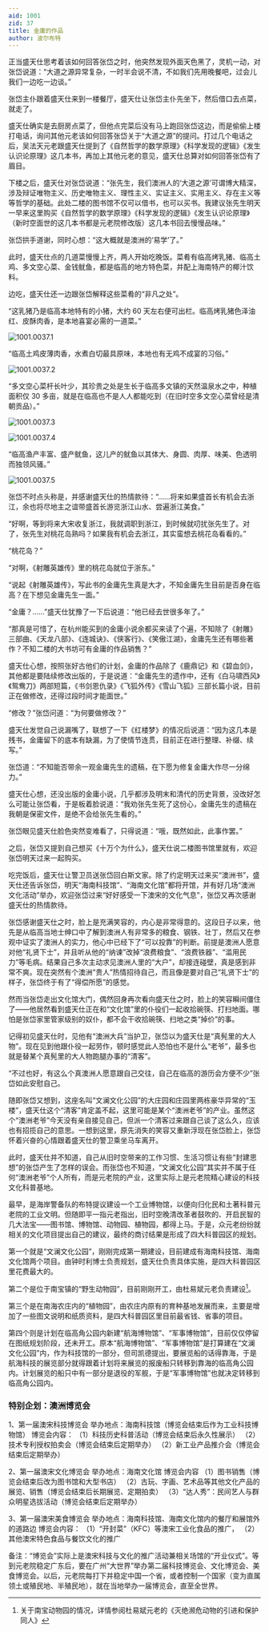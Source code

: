 ```yaml
---
aid: 1001
zid: 37
title: 金庸的作品
author: 波尔布特
---
```


正当盛天仕思考着该如何回答张岱之时，他突然发现外面天色黑了，灵机一动，对张岱说道：“大道之源异常复杂，一时半会说不清，不如我们先用晚餐吧，过会儿我们一边吃一边谈。”

张岱主仆跟着盛天仕来到一楼餐厅，盛天仕让张岱主仆先坐下，然后借口去点菜，就走了。

盛天仕确实是去厨房点菜了，但他点完菜后没有马上跑回张岱这边，而是偷偷上楼打电话，询问其他元老该如何回答张岱关于“大道之源”的提问。打过几个电话之后，吴法天元老跟盛天仕提到了《自然哲学的数学原理》《科学发现的逻辑》《发生认识论原理》这几本书，再加上其他元老的意见，盛天仕总算对如何回答张岱有了眉目。

下楼之后，盛天仕对张岱说道：“张先生，我们澳洲人的‘大道之源’可谓博大精深，涉及辩证唯物主义、历史唯物主义、理性主义、实证主义、实用主义、存在主义等等哲学的基础。此处二楼的图书馆不仅可以借书，也可以买书。我建议张先生明天一早来这里购买《自然哲学的数学原理》《科学发现的逻辑》《发生认识论原理》（新时空面世的这几本书都是元老院修改版）这几本书回去慢慢品味。”

张岱拱手道谢，同时心想：“这大概就是澳洲的‘易学’了。”

此时，盛天仕点的几道菜慢慢上齐，两人开始吃晚饭。菜肴有临高烤乳猪、临高土鸡、多文空心菜、金钱鱿鱼，都是临高的地方特色菜，并配上海南特产的椰汁饮料。

边吃，盛天仕还一边跟张岱解释这些菜肴的“非凡之处”。

“这乳猪乃是临高本地特有的小猪，大约 60 天左右便可出栏。临高烤乳猪色泽油红、皮酥肉香，是本地喜宴必需的一道菜。”

![1001.0037.1](/1001/0037/1.webp)

“临高土鸡皮薄肉香，水煮白切最具原味，本地也有无鸡不成宴的习俗。”

![1001.0037.2](/1001/0037/2.webp)

“多文空心菜杆长叶少，其珍贵之处是生长于临高多文镇的天然温泉水之中，种植面积仅 30 多亩，就是在临高也不是人人都能吃到（在旧时空多文空心菜曾经是清朝贡品）。”

![1001.0037.3](/1001/0037/3.webp)

![1001.0037.4](/1001/0037/4.webp)

“临高渔产丰富、盛产鱿鱼，这儿产的鱿鱼以其体大、身圆、肉厚、味美、色透明而独领风骚。”

![1001.0037.5](/1001/0037/5.webp)

张岱不时点头称是，并感谢盛天仕的热情款待：“……将来如果盛首长有机会去浙江，余也将尽地主之谊带盛首长游览浙江山水、尝遍浙江美食。”

“好啊，等到将来大宋收复浙江，我就调职到浙江，到时候就叨扰张先生了。对了，张先生对桃花岛熟吗？如果我有机会去浙江，其实蛮想去桃花岛看看的。”

“桃花岛？”

“对啊，《射雕英雄传》里的桃花岛就位于浙东。”

“说起《射雕英雄传》，写此书的金庸先生真是大才，不知金庸先生目前是否身在临高？在下想见金庸先生一面。”

“金庸？……”盛天仕犹豫了一下后说道：“他已经去世很多年了。”

“那真是可惜了，在杭州能买到的金庸小说余都买来读了个遍，不知除了《射雕》三部曲、《天龙八部》、《连城诀》、《侠客行》、《笑傲江湖》，金庸先生还有哪些著作？不知二楼的大书坊可有金庸的作品销售？”

盛天仕心想，按照张好古他们的计划，金庸的作品除了《鹿鼎记》和《碧血剑》，其他都是要陆续修改出版的，于是说道：“金庸先生的遗作中，还有《白马啸西风》《鸳鸯刀》两部短篇，《书剑恩仇录》《飞狐外传》《雪山飞狐》三部长篇小说，目前正在做修改，还得过段时间才能面世。”

“修改？”张岱问道：“为何要做修改？”

盛天仕发觉自己说漏嘴了，联想了一下《红楼梦》的情况后说道：“因为这几本是残书，金庸留下的底本有缺漏，为了使情节连贯，目前正在进行整理、补缀、续写。”

张岱道：“不知能否带余一观金庸先生的遗稿，在下愿为修复金庸大作尽一分绵力。”

盛天仕心想，还没出版的金庸小说，几乎都涉及明末和清代的历史背景，没改好怎么可能让张岱看，于是板着脸说道：“我劝张先生死了这份心，金庸先生的遗稿在我朝是保密文件，是绝不会给张先生看的。”

张岱眼见盛天仕脸色突然变难看了，只得说道：“哦，既然如此，此事作罢。”

之后，张岱又提到自己想买《十万个为什么》，盛天仕说二楼图书馆里就有，欢迎张岱明天过来一起购买。

吃完饭后，盛天仕让警卫员送张岱回白斯文家。除了约定明天过来买“澳洲书”，盛天仕还告诉张岱，明天“海南科技馆”、“海南文化馆”都将开馆，并有好几场“澳洲文化活动”举办，欢迎张岱过来“好好感受一下澳宋的文化气息”，张岱又再次感谢盛天仕的热情款待。

张岱感谢盛天仕之时，脸上是充满笑容的，内心是非常得意的。这段日子以来，他先是从临高当地士绅口中了解到澳洲人有非常多的粮食、钢铁、壮丁，然后又在参观中证实了澳洲人的实力，他心中已经下了“可以投靠”的判断。前提是澳洲人愿意对他“礼贤下士”，并且听从他的“纳谏”改掉“浪费粮食”、“浪费铁器”、“滥用民力”等毛病。结果自己多次主动求见澳洲人里的“大户”，却接连碰壁，真是感到非常不爽。现在突然有个澳洲“贵人”热情招待自己，而且像是要对自己“礼贤下士”的样子，张岱终于有了“得偿所愿”的感觉。

然而当张岱走出文化馆大门，偶然回身再次看向盛天仕之时，脸上的笑容瞬间僵住了——他居然看到盛天仕正在和“文化馆”里的仆役们一起收拾碗筷、打扫地面。哪怕是张岱家里管家级别的奴仆，都不会干收拾碗筷、扫地之类“掉价”的事。

记得初见盛天仕时，见他有“澳洲大兵”当护卫，张岱以为盛天仕是“真髡里的大人物”。现在见到他跟仆役一起劳作，顿时感觉此人恐怕也不是什么“老爷”，最多也就是替某个真髡里的大人物跑腿办事的“清客”。

“不过也好，有这么个真澳洲人愿意跟自己交往，自己在临高的游历会方便不少”张岱如此安慰自己。

随即张岱又想到，这座名叫“文澜文化公园”的大庄园和庄园里两栋豪华异常的“玉楼”，盛天仕这个“清客”肯定盖不起，这里可能是某个“澳洲老爷”的产业。虽然这个“澳洲老爷”今天没有亲自接见自己，但派一个清客过来跟自己谈了这么久，应该也有招揽自己的意思。一想到这里，原先消失的笑容又重新浮现在张岱脸上，张岱怀着兴奋的心情跟着盛天仕的警卫乘坐马车离开。

此时，盛天仕并不知道，自己从旧时空带来的工作习惯、生活习惯让有些“封建思想”的张岱产生了怎样的误会。而张岱也不知道，“文澜文化公园”其实并不属于任何“澳洲老爷”个人所有，而是元老院的产业，这里实际上是元老院精心建设的科技文化科普基地。

最早，是海岸警备队的布特提议建设一个工业博物馆，以便向归化民和土著科普元老院的工业文明。但随即平一指元老指出，旧时空晚清改革者鼓吹的、开启民智的几大法宝——图书馆、博物馆、动物园、植物园，都得上马。于是，众元老纷纷就相关的文化项目提出自己的建议，最终的商讨结果是形成了四大科普园区的规划。

第一个就是“文澜文化公园”，刚刚完成第一期建设，目前建成有海南科技馆、海南文化馆两个项目。由钟时利博士负责规划，盛天仕负责具体实施，是四大科普园区里花费最大的。

第二个是位于南宝镇的“野生动物园”，目前刚刚开工，由杜易斌元老负责建设[^注1]。

第三个是在南海农庄内的“植物园”，由农庄内原有的育种基地发展而来，主要是增加了一些图文说明和纸质资料，是四大科普园区里目前最省钱、省事的项目。

第四个则是计划在临高角公园内新建“航海博物馆”、“军事博物馆”，目前仅仅停留在图纸规划阶段，还未开工。原本“航海博物馆”、“军事博物馆”是打算建在“文澜文化公园”内，作为科技馆的一部分，但司凯德提出，要展览船的话得靠海，于是航海科技的展览部分就得跟着计划将来展览的报废船只转移到靠海的临高角公园内。计划展览的船只中有一部分是退役的军舰，于是“军事博物馆”也就决定转移到临高角公园内。

### 特别企划：澳洲博览会

1、第一届澳宋科技博览会
举办地点：海南科技馆（博览会结束后作为工业科技博物馆）
博览会内容：
（1）科技历史科普活动（博览会结束后永久性展示）
（2）技术专利授权拍卖会（博览会结束后定期举办）
（2）新工业产品推介会（博览会结束后定期举办）

2、第一届澳宋文化博览会
举办地点：海南文化馆
博览会内容
（1）图书销售（博览会结束后改为图书馆和大型书店）
（2）古玩、字画、艺术品等其他文化产品的展览、销售（博览会结束后长期展览、定期拍卖）
（3）“达人秀”：民间艺人与群众明星选拔活动（博览会结束后定期举办）

3、第一届澳宋美食博览会
举办地点：海南科技馆、海南文化馆内的餐厅和展馆外的道路边
博览会内容：
（1）“开封菜”（KFC）等澳宋工业化食品的推广，
（2）其他澳宋特色食品与餐饮文化的推广

备注：“博览会”实际上是澳宋科技与文化的推广活动兼相关场馆的“开业仪式”。等到元老院稳定广东后，要在广州“大世界”举办第二届科技博览会、文化博览会、美食博览会。以后，元老院每打下并稳定中国一个省，或者控制一个国家（变为直属领土或殖民地、半殖民地），就在当地举办一届博览会，直至全世界。

[^注1]: 关于南宝动物园的情况，详情参阅杜易斌元老的《灭绝濒危动物的引进和保护同人》
